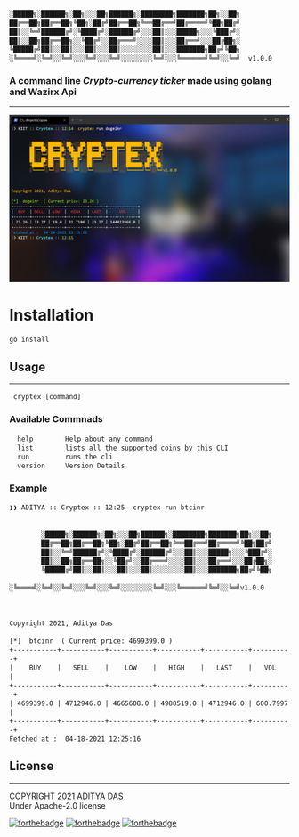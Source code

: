 	░█████╗░██████╗░██╗░░░██╗██████╗░████████╗███████╗██╗░░██╗
	██╔══██╗██╔══██╗╚██╗░██╔╝██╔══██╗╚══██╔══╝██╔════╝╚██╗██╔╝
	██║░░╚═╝██████╔╝░╚████╔╝░██████╔╝░░░██║░░░█████╗░░░╚███╔╝░
	██║░░██╗██╔══██╗░░╚██╔╝░░██╔═══╝░░░░██║░░░██╔══╝░░░██╔██╗░
	╚█████╔╝██║░░██║░░░██║░░░██║░░░░░░░░██║░░░███████╗██╔╝╚██╗
	░╚════╝░╚═╝░░╚═╝░░░╚═╝░░░╚═╝░░░░░░░░╚═╝░░░╚══════╝╚═╝░░╚═╝  v1.0.0	

### A command line *Crypto-currency ticker* made using golang and Wazirx Api

-----------------------

<div align="center">
	<img src ="images/Screenshot.png"/>
</div>

# Installation

```
go install
```

## Usage
----------

```
 cryptex [command]
```

### Available Commnads

```
  help        Help about any command
  list        lists all the supported coins by this CLI
  run         runs the cli
  version     Version Details
```

### Example

```
❯❯ ADITYA :: Cryptex :: 12:25  cryptex run btcinr


        ░█████╗░██████╗░██╗░░░██╗██████╗░████████╗███████╗██╗░░██╗
        ██╔══██╗██╔══██╗╚██╗░██╔╝██╔══██╗╚══██╔══╝██╔════╝╚██╗██╔╝
        ██║░░╚═╝██████╔╝░╚████╔╝░██████╔╝░░░██║░░░█████╗░░░╚███╔╝░
        ██║░░██╗██╔══██╗░░╚██╔╝░░██╔═══╝░░░░██║░░░██╔══╝░░░██╔██╗░
        ╚█████╔╝██║░░██║░░░██║░░░██║░░░░░░░░██║░░░███████╗██╔╝╚██╗
        ░╚════╝░╚═╝░░╚═╝░░░╚═╝░░░╚═╝░░░░░░░░╚═╝░░░╚══════╝╚═╝░░╚═╝v1.0.0



Copyright 2021, Aditya Das

[*]  btcinr  ( Current price: 4699399.0 )
+-----------+-----------+-----------+-----------+-----------+----------+
|    BUY    |   SELL    |    LOW    |   HIGH    |   LAST    |   VOL    |
+-----------+-----------+-----------+-----------+-----------+----------+
| 4699399.0 | 4712946.0 | 4665608.0 | 4988519.0 | 4712946.0 | 600.7997 |
+-----------+-----------+-----------+-----------+-----------+----------+
Fetched at :  04-18-2021 12:25:16
```


## License
---------------

COPYRIGHT 2021 ADITYA DAS<br/>
Under Apache-2.0 license

[![forthebadge](https://forthebadge.com/images/badges/made-with-go.svg)](https://forthebadge.com)
[![forthebadge](https://forthebadge.com/images/badges/built-with-love.svg)](https://forthebadge.com)
[![forthebadge](https://forthebadge.com/images/badges/makes-people-smile.svg)](https://forthebadge.com)
